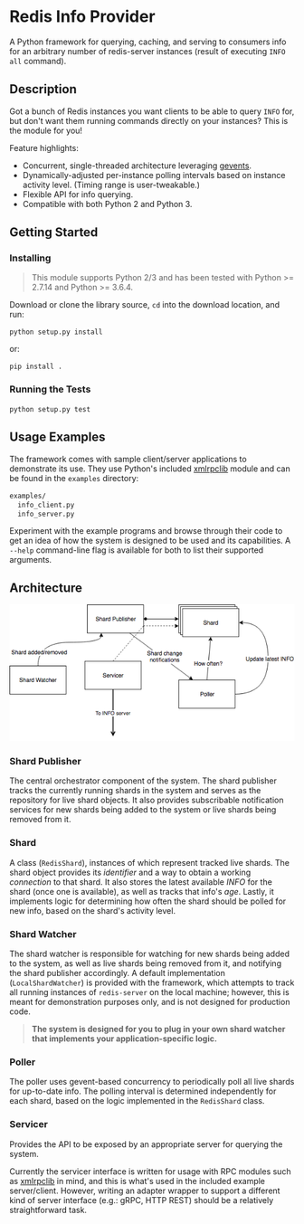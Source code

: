 # Redis Info Provider
A Python framework for querying, caching, and serving to consumers info for an arbitrary number of redis-server
instances (result of executing `INFO all` command).

## Description
Got a bunch of Redis instances you want clients to be able to query `INFO` for, but don't want them running commands
directly on your instances? This is the module for you!

Feature highlights:

* Concurrent, single-threaded architecture leveraging [gevents](http://www.gevent.org).
* Dynamically-adjusted per-instance polling intervals based on instance activity level. (Timing range is user-tweakable.)
* Flexible API for info querying.
* Compatible with both Python 2 and Python 3.

## Getting Started

### Installing

> This module supports Python 2/3 and has been tested with Python >= 2.7.14 and Python >= 3.6.4.

Download or clone the library source, `cd` into the download location, and run:

```
python setup.py install
```

or:

```
pip install .
```

### Running the Tests

```
python setup.py test
```

## Usage Examples

The framework comes with sample client/server applications to demonstrate its use. They use Python's included
[xmlrpclib](https://docs.python.org/2/library/xmlrpclib.html) module and can be found in the `examples` directory:

```
examples/
  info_client.py
  info_server.py
```

Experiment with the example programs and browse through their code to get an idea of how the system is designed to be
used and its capabilities. A `--help` command-line flag is available for both to list their supported arguments.

## Architecture

![Architecture Diagram](docs/img/arch.png)

### Shard Publisher

The central orchestrator component of the system. The shard publisher tracks the currently running shards in the system
and serves as the repository for live shard objects. It also provides subscribable notification services for new shards
being added to the system or live shards being removed from it.

### Shard

A class (`RedisShard`), instances of which represent tracked live shards. The shard object provides its *identifier* and
a way to obtain a working *connection* to that shard. It also stores the latest available *INFO* for the shard (once one
is available), as well as tracks that info's *age*. Lastly, it implements logic for determining how often the shard
should be polled for new info, based on the shard's activity level.

### Shard Watcher

The shard watcher is responsible for watching for new shards being added to the system, as well as live shards being
removed from it, and notifying the shard publisher accordingly. A default implementation (`LocalShardWatcher`) is
provided with the framework, which attempts to track all running instances of `redis-server` on the local machine;
however, this is meant for demonstration purposes only, and is not designed for production code.

> **The system is designed for you to plug in your own shard watcher that implements your application-specific logic.**

### Poller

The poller uses gevent-based concurrency to periodically poll all live shards for up-to-date info. The polling interval
is determined independently for each shard, based on the logic implemented in the `RedisShard` class.

### Servicer

Provides the API to be exposed by an appropriate server for querying the system.

Currently the servicer interface is written for usage with RPC modules such as
[xmlrpclib](https://docs.python.org/2/library/xmlrpclib.html) in mind, and this is what's used in the included example
server/client. However, writing an adapter wrapper to support a different kind of server interface (e.g.: gRPC, HTTP
REST) should be a relatively straightforward task.

